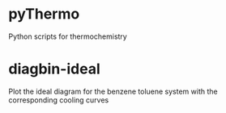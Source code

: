 # pyThermo
Python scripts for thermochemistry 


# diagbin-ideal
Plot the ideal diagram for the benzene toluene system with the corresponding cooling curves


